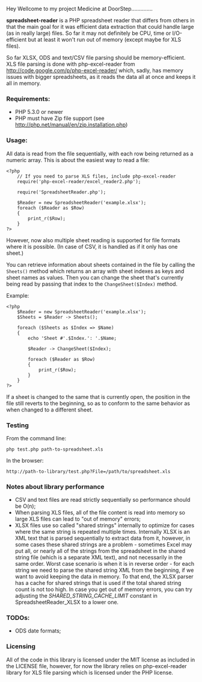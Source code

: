 Hey Wellcome to my project Medicine at DoorStep..............

**spreadsheet-reader** is a PHP spreadsheet reader that differs from others in that the main goal for it was efficient
data extraction that could handle large (as in really large) files. So far it may not definitely be CPU, time
or I/O-efficient but at least it won't run out of memory (except maybe for XLS files).

So far XLSX, ODS and text/CSV file parsing should be memory-efficient. XLS file parsing is done with php-excel-reader
from http://code.google.com/p/php-excel-reader/ which, sadly, has memory issues with bigger spreadsheets, as it reads the
data all at once and keeps it all in memory.

### Requirements:
*  PHP 5.3.0 or newer
*  PHP must have Zip file support (see http://php.net/manual/en/zip.installation.php)

### Usage:

All data is read from the file sequentially, with each row being returned as a numeric array.
This is about the easiest way to read a file:

	<?php
		// If you need to parse XLS files, include php-excel-reader
		require('php-excel-reader/excel_reader2.php');
	
		require('SpreadsheetReader.php');
	
		$Reader = new SpreadsheetReader('example.xlsx');
		foreach ($Reader as $Row)
		{
			print_r($Row);
		}
	?>

However, now also multiple sheet reading is supported for file formats where it is possible. (In case of CSV, it is handled as if
it only has one sheet.)

You can retrieve information about sheets contained in the file by calling the `Sheets()` method which returns an array with
sheet indexes as keys and sheet names as values. Then you can change the sheet that's currently being read by passing that index
to the `ChangeSheet($Index)` method.

Example:

	<?php
		$Reader = new SpreadsheetReader('example.xlsx');
		$Sheets = $Reader -> Sheets();

		foreach ($Sheets as $Index => $Name)
		{
			echo 'Sheet #'.$Index.': '.$Name;

			$Reader -> ChangeSheet($Index);

			foreach ($Reader as $Row)
			{
				print_r($Row);
			}
		}
	?>

If a sheet is changed to the same that is currently open, the position in the file still reverts to the beginning, so as to conform
to the same behavior as when changed to a different sheet.

### Testing

From the command line:

	php test.php path-to-spreadsheet.xls

In the browser:

    http://path-to-library/test.php?File=/path/to/spreadsheet.xls

### Notes about library performance
*  CSV and text files are read strictly sequentially so performance should be O(n);
*  When parsing XLS files, all of the file content is read into memory so large XLS files can lead to "out of memory" errors;
*  XLSX files use so called "shared strings" internally to optimize for cases where the same string is repeated multiple times.
	Internally XLSX is an XML text that is parsed sequentially to extract data from it, however, in some cases these shared strings are a problem -
	sometimes Excel may put all, or nearly all of the strings from the spreadsheet in the shared string file (which is a separate XML text), and not necessarily in the same
	order. Worst case scenario is when it is in reverse order - for each string we need to parse the shared string XML from the beginning, if we want to avoid keeping the data in memory.
	To that end, the XLSX parser has a cache for shared strings that is used if the total shared string count is not too high. In case you get out of memory errors, you can
	try adjusting the *SHARED_STRING_CACHE_LIMIT* constant in SpreadsheetReader_XLSX to a lower one.

### TODOs:
*  ODS date formats;

### Licensing
All of the code in this library is licensed under the MIT license as included in the LICENSE file, however, for now the library
relies on php-excel-reader library for XLS file parsing which is licensed under the PHP license.
